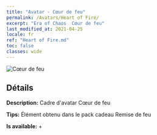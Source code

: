 ```yaml
---
title: "Avatar - Cœur de feu"
permalink: /Avatars/Heart of Fire/
excerpt: "Era of Chaos  Cœur de feu"
last_modified_at: 2021-04-25
locale: fr
ref: "Heart of Fire.md"
toc: false
classes: wide
---
```

 ![Cœur de feu](/images/a/avatarFrame_23.png)

## Détails

 **Description:** Cadre d'avatar Cœur de feu 

 **Tips:** Élément obtenu dans le pack cadeau Remise de feu 

 **Is available:**  + 


